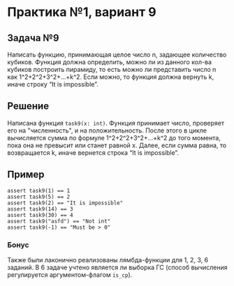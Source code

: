 # Практика №1, вариант 9

## Задача №9
Написать функцию, принимающая целое число n, задающее количество кубиков. Функция должна определить, можно ли из данного
кол-ва кубиков построить пирамиду, то есть можно ли представить число n как 1^2+2^2+3^2+…+k^2. Если можно, то функция 
должна вернуть k, иначе строку “It is impossible”.

## Решение
Написана функция `task9(x: int)`. Функция принимает число, проверяет его на "численность", и на положительность. После
этого в цикле вычисляется сумма по формуле 1^2+2^2+3^2+…+k^2 до того момента, пока она не превысит или станет равной x.
Далее, если сумма равна, то возвращается k, иначе вернется строка “It is impossible”.

## Пример
    assert task9(1) == 1
    assert task9(5) == 2
    assert task9(2) == "It is impossible"
    assert task9(14) == 3
    assert task9(30) == 4
    assert task9("asfd") == "Not int"
    assert task9(-1) == "Must be > 0"

### Бонус
Также были лаконично реализованы лямбда-функции для 1, 2, 3, 6 заданий. В 6 задаче учтено является ли выборка ГС (способ
вычисления регулируется аргументом-флагом `is_cp`).
